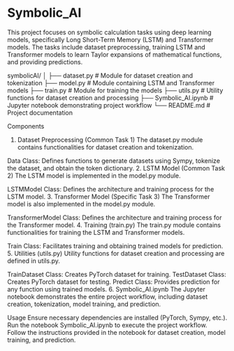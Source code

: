 # Symbolic_AI

This project focuses on symbolic calculation tasks using deep learning models, specifically Long Short-Term Memory (LSTM) and Transformer models. The tasks include dataset preprocessing, training LSTM and Transformer models to learn Taylor expansions of mathematical functions, and providing predictions.

symbolicAI/
│
├── dataset.py            # Module for dataset creation and tokenization
├── model.py              # Module containing LSTM and Transformer models
├── train.py              # Module for training the models
├── utils.py              # Utility functions for dataset creation and processing
├── Symbolic_AI.ipynb     # Jupyter notebook demonstrating project workflow
└── README.md             # Project documentation

Components
1. Dataset Preprocessing (Common Task 1)
The dataset.py module contains functionalities for dataset creation and tokenization.

Data Class: Defines functions to generate datasets using Sympy, tokenize the dataset, and obtain the token dictionary.
2. LSTM Model (Common Task 2)
The LSTM model is implemented in the model.py module.

LSTMModel Class: Defines the architecture and training process for the LSTM model.
3. Transformer Model (Specific Task 3)
The Transformer model is also implemented in the model.py module.

TransformerModel Class: Defines the architecture and training process for the Transformer model.
4. Training (train.py)
The train.py module contains functionalities for training the LSTM and Transformer models.

Train Class: Facilitates training and obtaining trained models for prediction.
5. Utilities (utils.py)
Utility functions for dataset creation and processing are defined in utils.py.

TrainDataset Class: Creates PyTorch dataset for training.
TestDataset Class: Creates PyTorch dataset for testing.
Predict Class: Provides prediction for any function using trained models.
6. Symbolic_AI.ipynb
The Jupyter notebook demonstrates the entire project workflow, including dataset creation, tokenization, model training, and prediction.

Usage
Ensure necessary dependencies are installed (PyTorch, Sympy, etc.).
Run the notebook Symbolic_AI.ipynb to execute the project workflow.
Follow the instructions provided in the notebook for dataset creation, model training, and prediction.

